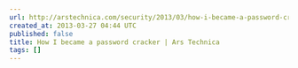 ```yaml
---
url: http://arstechnica.com/security/2013/03/how-i-became-a-password-cracker/
created_at: 2013-03-27 04:44 UTC
published: false
title: How I became a password cracker | Ars Technica
tags: []
---
```



